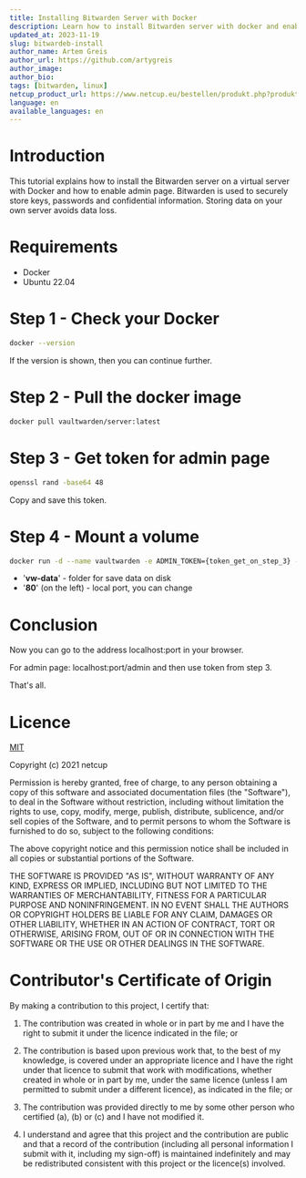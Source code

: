 ```yaml
---
title: Installing Bitwarden Server with Docker
description: Learn how to install Bitwarden server with docker and enable admin page
updated_at: 2023-11-19
slug: bitwardeb-install
author_name: Artem Greis
author_url: https://github.com/artygreis
author_image: 
author_bio: 
tags: [bitwarden, linux]
netcup_product_url: https://www.netcup.eu/bestellen/produkt.php?produkt=2902
language: en
available_languages: en
---
```


# Introduction
This tutorial explains how to install the Bitwarden server on a virtual server with Docker and how to enable admin page. Bitwarden is used to securely store keys, passwords and confidential information. Storing data on your own server avoids data loss.

# Requirements
* Docker
* Ubuntu 22.04

# Step 1 - Check your Docker
```sh
docker --version
```
If the version is shown, then you can continue further.

# Step 2 - Pull the docker image
```sh
docker pull vaultwarden/server:latest
```

# Step 3 - Get token for admin page
```sh
openssl rand -base64 48
```
Copy and save this token.

# Step 4 - Mount a volume
```sh
docker run -d --name vaultwarden -e ADMIN_TOKEN={token_get_on_step_3} -v /vw-data/:/data/ -p 80:80 vaultwarden/server:latest
```
- '**vw-data**' - folder for save data on disk
- '**80**' (on the left) - local port, you can change
# Conclusion
Now you can go to the address localhost:port in your browser. 

For admin page: localhost:port/admin and then use token from step 3.

That's all.

# Licence

[MIT](https://github.com/netcup-community/community-tutorials/blob/main/LICENSE)

Copyright (c) 2021 netcup

Permission is hereby granted, free of charge, to any person obtaining a copy of this software and associated documentation files (the "Software"), to deal in the Software without restriction, including without limitation the rights to use, copy, modify, merge, publish, distribute, sublicence, and/or sell copies of the Software, and to permit persons to whom the Software is furnished to do so, subject to the following conditions:

The above copyright notice and this permission notice shall be included in all copies or substantial portions of the Software.

THE SOFTWARE IS PROVIDED "AS IS", WITHOUT WARRANTY OF ANY KIND, EXPRESS OR IMPLIED, INCLUDING BUT NOT LIMITED TO THE WARRANTIES OF MERCHANTABILITY, FITNESS FOR A PARTICULAR PURPOSE AND NONINFRINGEMENT. IN NO EVENT SHALL THE AUTHORS OR COPYRIGHT HOLDERS BE LIABLE FOR ANY CLAIM, DAMAGES OR OTHER LIABILITY, WHETHER IN AN ACTION OF CONTRACT, TORT OR OTHERWISE, ARISING FROM, OUT OF OR IN CONNECTION WITH THE SOFTWARE OR THE USE OR OTHER DEALINGS IN THE SOFTWARE.

# Contributor's Certificate of Origin
By making a contribution to this project, I certify that:

 1) The contribution was created in whole or in part by me and I have the right to submit it under the licence indicated in the file; or

 2) The contribution is based upon previous work that, to the best of my knowledge, is covered under an appropriate licence and I have the right under that licence to submit that work with modifications, whether created in whole or in part by me, under the same licence (unless I am permitted to submit under a different licence), as indicated in the file; or

 3) The contribution was provided directly to me by some other person who certified (a), (b) or (c) and I have not modified it.

 4) I understand and agree that this project and the contribution are public and that a record of the contribution (including all personal information I submit with it, including my sign-off) is maintained indefinitely and may be redistributed consistent with this project or the licence(s) involved.
